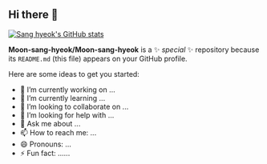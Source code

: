 ## Hi there 👋

[![Sang hyeok's GitHub stats](https://github-readme-stats.vercel.app/api?username=Moon-sang-hyeok&theme=radical)](https://github.com/anuraghazra/github-readme-stats)

**Moon-sang-hyeok/Moon-sang-hyeok** is a ✨ _special_ ✨ repository because its `README.md` (this file) appears on your GitHub profile.

Here are some ideas to get you started:

- 🔭 I’m currently working on ...
- 🌱 I’m currently learning ...
- 👯 I’m looking to collaborate on ...
- 🤔 I’m looking for help with ...
- 💬 Ask me about ...
- 📫 How to reach me: ...
- 😄 Pronouns: ...
- ⚡ Fun fact: ......

